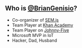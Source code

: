 ##  Who is [@BrianGenisio](http://twitter.com/BrianGenisio)?

- Co-organizer of [SEM.js](http://semjs.org)
- Team Player at [Khan Academy](http://khanacademy.org)
- Team Player on [Johnny-Five](http://github.com/rwaldron/johnny-five)
- Microsoft MVP in IoT
- Hacker, Dad, Husband
